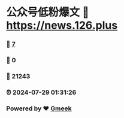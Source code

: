 # 公众号低粉爆文 :link: https://news.126.plus 
### :page_facing_up: [7](https://news.126.plus/tag.html) 
### :speech_balloon: 0 
### :hibiscus: 21243 
### :alarm_clock: 2024-07-29 01:31:26 
### Powered by :heart: [Gmeek](https://github.com/Meekdai/Gmeek)
